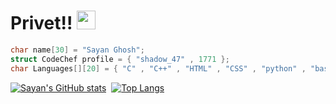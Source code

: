 # Privet!! <img src="https://raw.githubusercontent.com/MartinHeinz/MartinHeinz/master/wave.gif" width="30px">

```c++
char name[30] = "Sayan Ghosh";
struct CodeChef profile = { "shadow_47" , 1771 };
char Languages[][20] = { "C" , "C++" , "HTML" , "CSS" , "python" , "bash" };
```
<div align=left>
 
 [![Sayan's GitHub stats](https://github-readme-stats.vercel.app/api?username=Shadow129-sys&count_private=true&line_height=25&icon_color=068c10&hide_border=true&hide=issues&show_icons=true&theme=react)](https://github.com/Shadow129-sys)&nbsp;
 [![Top Langs](https://github-readme-stats.vercel.app/api/top-langs/?username=Shadow129-sys&hide_border=true&langs_count=8&border_radius=5&layout=compact&theme=react&show_icons=true)](https://github.com/Shadow129-sys)
 
</div>
<!--
**Shadow129-sys/Shadow129-sys** is a ✨ _special_ ✨ repository because its `README.md` (this file) appears on your GitHub profile.

Here are some ideas to get you started:

- 🔭 I’m currently working on ...
- 🌱 I’m currently learning ...
- 👯 I’m looking to collaborate on ...
- 🤔 I’m looking for help with ...
- 💬 Ask me about ...
- 📫 How to reach me: ...
- 😄 Pronouns: ...
- ⚡ Fun fact: ...
-->
